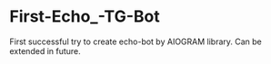 # First-Echo_-TG-Bot
First successful try to create echo-bot by AIOGRAM library. Can be extended in future.
